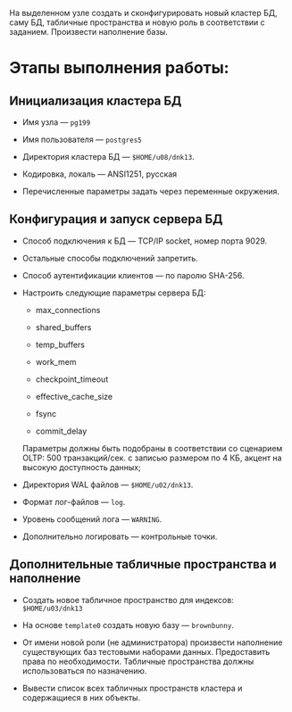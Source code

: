 На выделенном узле создать и сконфигурировать новый кластер БД, саму БД,
табличные пространства и новую роль в соответствии с заданием. Произвести
наполнение базы.

# Этапы выполнения работы:

## Инициализация кластера БД

- Имя узла — `pg199`

- Имя пользователя — `postgres5`

- Директория кластера БД — `$HOME/u08/dnk13`.

- Кодировка, локаль — ANSI1251, русская

- Перечисленные параметры задать через переменные окружения.

## Конфигурация и запуск сервера БД

- Способ подключения к БД — TCP/IP socket, номер порта 9029.

- Остальные способы подключений запретить.

- Способ аутентификации клиентов — по паролю SHA-256.

- Настроить следующие параметры сервера БД: 

  - max_connections

  - shared_buffers

  - temp_buffers

  - work_mem

  - checkpoint_timeout

  - effective_cache_size

  - fsync

  - commit_delay
  
  Параметры должны быть подобраны в соответствии со сценарием OLTP: 500 транзакций/сек. с записью размером по 4 КБ, акцент на высокую доступность данных;

- Директория WAL файлов — `$HOME/u02/dnk13`.

- Формат лог-файлов — `log`.

- Уровень сообщений лога — `WARNING`.

- Дополнительно логировать — контрольные точки.

## Дополнительные табличные пространства и наполнение

- Создать новое табличное пространство для индексов: `$HOME/u03/dnk13`

- На основе `template0` создать новую базу — `brownbunny`.

- От имени новой роли (не администратора) произвести наполнение существующих баз тестовыми наборами данных. Предоставить права по необходимости. Табличные пространства должны использоваться по назначению.

- Вывести список всех табличных пространств кластера и содержащиеся в них объекты.